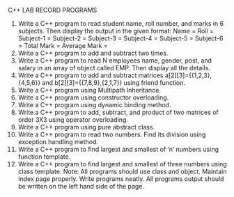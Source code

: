 C++ LAB RECORD PROGRAMS
 1. Write a C++ program to read student name, roll number, and marks in 6 subjects. Then display the output in the given format:
Name =
Roll = Subject-1 = Subject-2 = Subject-3 = Subject-4 = Subject-5 = Subject-6 = Total Mark = Average Mark =
2. Write a C++ program to add and subtract two times.
3. Write a C++ program to read N employees name, gender, post, and salary in an array of
object called EMP. Then display all the details.
4. Write a C++ program to add and subtract matrices a[2][3]={{1,2,3},{4,5,6}} and
b[2][3]={{7,8,9},{2,1,7}} using friend function.
5. Write a C++ program using Multipath Inheritance.
6. Write a C++ program using constructor overloading.
7. Write a C++ program using dynamic binding method.
8. Write a C++ program to add, subtract, and product of two matrices of order 3X3 using
operator overloading.
9. Write a C++ program using pure abstract class.
10. Write a C++ program to read two numbers. Find its division using exception handling
method.
11. Write a C++ program to find largest and smallest of ‘n’ numbers using function template.
12. Write a C++ program to find largest and smallest of three numbers using class template.
Note:
All programs should use class and object.
Maintain index page properly.
Write programs neatly.
All programs output should be written on the left hand side of the page.